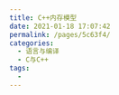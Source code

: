 ```yaml
---
title: C++内存模型
date: 2021-01-18 17:07:42
permalink: /pages/5c63f4/
categories:
  - 语言与编译
  - C与C++
tags:
  - 
---
```

